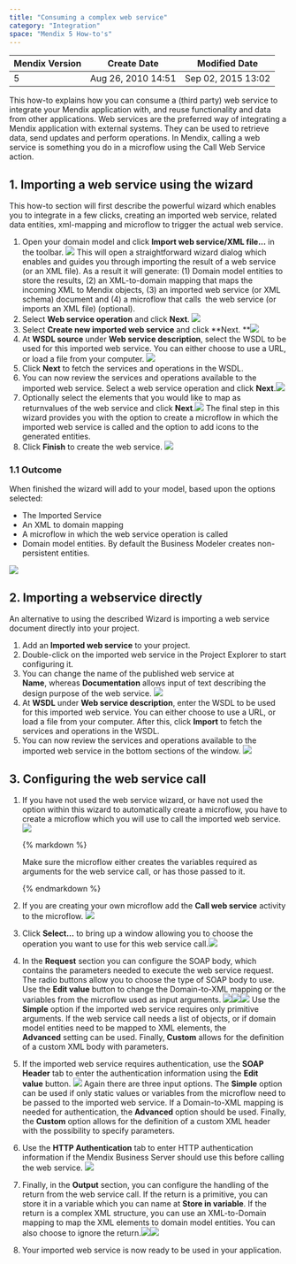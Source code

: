 ```yaml
---
title: "Consuming a complex web service"
category: "Integration"
space: "Mendix 5 How-to's"
---
```

<table><thead><tr><th class="confluenceTh">Mendix Version</th><th class="confluenceTh">Create Date</th><th colspan="1" class="confluenceTh">Modified Date</th></tr></thead><tbody><tr><td class="confluenceTd">5</td><td class="confluenceTd">Aug 26, 2010 14:51</td><td colspan="1" class="confluenceTd">Sep 02, 2015 13:02</td></tr></tbody></table>



This how-to explains how you can consume a (third party) web service to integrate your Mendix application with, and reuse functionality and data from other applications. Web services are the preferred way of integrating a Mendix application with external systems. They can be used to retrieve data, send updates and perform operations. In Mendix, calling a web service is something you do in a microflow using the Call Web Service action.

## 1\. Importing a web service using the wizard

This how-to section will first describe the powerful wizard which enables you to integrate in a few clicks, creating an imported web service, related data entities, xml-mapping and microflow to trigger the actual web service.

1.  Open your domain model and click **Import web service/XML file...** in the toolbar. ![](attachments/2949201/8946289.png)
    This will open a straightforward wizard dialog which enables and guides you through importing the result of a web service (or an XML file). As a result it will generate: (1) Domain model entities to store the results, (2) an XML-to-domain mapping that maps the incoming XML to Mendix objects, (3) an imported web service (or XML schema) document and (4) a microflow that calls  the web service (or imports an XML file) (optional).
2.  Select **Web service operation** and click **Next**.
    ![](attachments/2949201/8946290.png)
3.  Select **Create new imported web service** and click **Next.
    **![](attachments/2949201/8946291.png)
4.  At **WSDL source** under **Web service description**, select the WSDL to be used for this imported web service. You can either choose to use a URL, or load a file from your computer.
    ![](attachments/2949201/8946292.png)
5.  Click **Next** to fetch the services and operations in the WSDL.
6.  You can now review the services and operations available to the imported web service. Select a web service operation and click **Next**.![](attachments/2949201/8946293.png)
7.  Optionally select the elements that you would like to map as returnvalues of the web service and click **Next**.![](attachments/2949201/8946294.png)
    The final step in this wizard provides you with the option to create a microflow in which the imported web service is called and the option to add icons to the generated entities.
8.  Click **Finish** to create the web service.
    ![](attachments/2949201/8946295.png)

### **1.1 Outcome**

When finished the wizard will add to your model, based upon the options selected:

*   The Imported Service
*   An XML to domain mapping
*   A microflow in which the web service operation is called
*   Domain model entities. By default the Business Modeler creates non-persistent entities.

![](attachments/2949201/8946296.png)

## 2\. Importing a webservice directly

An alternative to using the described Wizard is importing a web service document directly into your project.

1.  Add an **Imported web service** to your project.
2.  Double-click on the imported web service in the Project Explorer to start configuring it.
3.  You can change the name of the published web service at **Name**, whereas **Documentation** allows input of text describing the design purpose of the web service.
    ![](attachments/2949201/8946297.png)
4.  At **WSDL** under **Web service description**, enter the WSDL to be used for this imported web service. You can either choose to use a URL, or load a file from your computer. After this, click **Import** to fetch the services and operations in the WSDL.
5.  You can now review the services and operations available to the imported web service in the bottom sections of the window.
    ![](attachments/2949201/8946298.png)

## 3\. Configuring the web service call

1.  If you have not used the web service wizard, or have not used the option within this wizard to automatically create a microflow, you have to create a microflow which you will use to call the imported web service.
    ![](attachments/2949201/8946299.png)

    <div class="alert alert-info">{% markdown %}

    Make sure the microflow either creates the variables required as arguments for the web service call, or has those passed to it.

    {% endmarkdown %}</div>
2.  If you are creating your own microflow add the **Call web service** activity to the microflow.
    ![](attachments/2949201/3080367.png)
3.  Click **Select...** to bring up a window allowing you to choose the operation you want to use for this web service call.![](attachments/2949201/8946300.png)
4.  In the **Request** section you can configure the SOAP body, which contains the parameters needed to execute the web service request. The radio buttons allow you to choose the type of SOAP body to use. Use the **Edit value** button to change the Domain-to-XML mapping or the variables from the microflow used as input arguments.
    ![](attachments/2949201/3080377.png)![](attachments/2949201/3080378.png)![](attachments/2949201/3080375.png)
    Use the **Simple** option if the imported web service requires only primitive arguments. If the web service call needs a list of objects, or if domain model entities need to be mapped to XML elements, the **Advanced** setting can be used. Finally, **Custom** allows for the definition of a custom XML body with parameters.
5.  If the imported web service requires authentication, use the **SOAP Header** tab to enter the authentication information using the **Edit value** button.
    ![](attachments/2949201/3080372.png)
    Again there are three input options. The **Simple** option can be used if only static values or variables from the microflow need to be passed to the imported web service. If a Domain-to-XML mapping is needed for authentication, the **Advanced** option should be used. Finally, the **Custom** option allows for the definition of a custom XML header with the possibility to specify parameters.
6.  Use the **HTTP Authentication** tab to enter HTTP authentication information if the Mendix Business Server should use this before calling the web service.
    ![](attachments/2949201/3080371.png)
7.  Finally, in the **Output** section, you can configure the handling of the return from the web service call. If the return is a primitive, you can store it in a variable which you can name at **Store in variable**. If the return is a complex XML structure, you can use an XML-to-Domain mapping to map the XML elements to domain model entities. You can also choose to ignore the return.![](attachments/2949201/3080376.png)![](attachments/2949201/3080350.png)
8.  Your imported web service is now ready to be used in your application.
